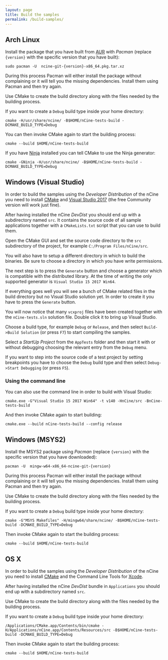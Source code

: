 ```yaml
---
layout: page
title: Build the samples
permalink: /build-samples/
---
```


## Arch Linux
Install the package that you have built from [AUR](https://aur.archlinux.org/) with *Pacman* (replace `{version}` with the specific version that you have built):

    sudo pacman -U  ncine-git-{version}-x86_64.pkg.tar.xz

During this process Pacman will either install the package without complaining or it will tell you the missing dependencies. Install them using Pacman and then try again.

Use CMake to create the build directory along with the files needed by the building process.

If you want to create a `Debug` build type inside your home directory:

    cmake -H/usr/share/ncine/ -B$HOME/nCine-tests-build -DCMAKE_BUILD_TYPE=Debug

You can then invoke CMake again to start the building process:

    cmake --build $HOME/nCine-tests-build

If you have [Ninja](https://ninja-build.org/) installed you can tell CMake to use the Ninja generator:

    cmake -GNinja -H/usr/share/ncine/ -B$HOME/nCine-tests-build -DCMAKE_BUILD_TYPE=Debug

## Windows (Visual Studio)
In order to build the samples using the *Developer Distribution* of the nCine you need to install [CMake](https://cmake.org/download/) and [Visual Studio 2017](https://www.visualstudio.com/) (the free Community version will work just fine).

After having installed the nCine *DevDist* you should end up with a subdirectory named `src`.
It contains the source code of all sample applications together with a `CMakeLists.txt` script that you can use to build them.

Open the CMake GUI and set the source code directory to the `src` subdirectory of the project, for example `C:/Program Files/nCine/src`.

You will also have to setup a different directory in which to build the binaries. Be sure to choose a directory in which you have write permissions.

The next step is to press the `Generate` button and choose a generator which is compatible with the distributed library.
At the time of writing the only supported generator is `Visual Studio 15 2017 Win64`.

If everything goes well you will see a bunch of CMake related files in the build directory but no Visual Studio solution yet.
In order to create it you have to press the `Generate` button.

You will now notice that many `vcxproj` files have been created together with the `nCine-tests.sln` solution file. Double click it to bring up Visual Studio.

Choose a build type, for example `Debug` or `Release`, and then select `Build->Build Solution` (or press `F7`) to start compiling the samples.

Select a *StartUp Project* from the `AppTests` folder and then start it with or without debugging choosing the relevant entry from the `Debug` menu.

If you want to step into the source code of a test project by setting breakpoints you have to choose the `Debug` build type and then select `Debug->Start Debugging` (or press `F5`).

### Using the command line

You can also use the command line in order to build with Visual Studio:

    cmake.exe -G"Visual Studio 15 2017 Win64" -t v140 -HnCine/src -BnCine-tests-build

And then invoke CMake again to start building:

    cmake.exe --build nCine-tests-build --config release

## Windows (MSYS2)
Install the MSYS2 package using *Pacman* (replace `{version}` with the specific version that you have downloaded):

    pacman -U  mingw-w64-x86_64-ncine-git-{version}

During this process Pacman will either install the package without complaining or it will tell you the missing dependencies. Install them using Pacman and then try again.

Use CMake to create the build directory along with the files needed by the building process.

If you want to create a `Debug` build type inside your home directory:

    cmake -G"MSYS Makefiles" -H/mingw64/share/ncine/ -B$HOME/nCine-tests-build -DCMAKE_BUILD_TYPE=Debug

Then invoke CMake again to start the building process:

    cmake --build $HOME/nCine-tests-build

## OS X
In order to build the samples using the *Developer Distribution* of the nCine you need to install [CMake](https://cmake.org/download/) and the Command Line Tools for [Xcode](https://developer.apple.com/xcode/).

After having installed the nCine *DevDist* bundle in `Applications` you should end up with a subdirectory named `src`.

Use CMake to create the build directory along with the files needed by the building process.

If you want to create a `Debug` build type inside your home directory:

    /Applications/CMake.app/Contents/bin/cmake -H/Applications/nCine.app/Contents/Resources/src -B$HOME/nCine-tests-build -DCMAKE_BUILD_TYPE=Debug

Then invoke CMake again to start the building process:

    cmake --build $HOME/nCine-tests-build

